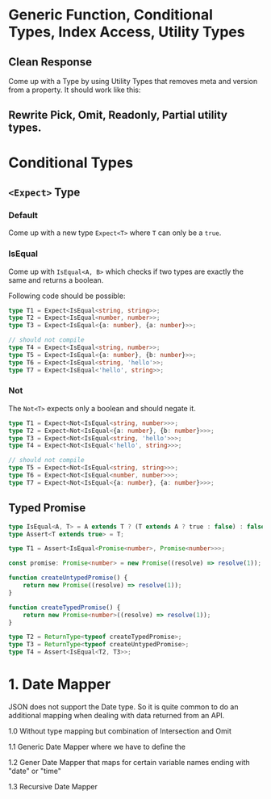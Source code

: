 # Generic Function, Conditional Types, Index Access,  Utility Types

## Clean Response

Come up with a Type by using Utility Types that removes meta and version from a property. It should work like this:



## Rewrite Pick, Omit, Readonly, Partial utility types.

# Conditional Types

## `<Expect>` Type

### Default

Come up with a new type `Expect<T>` where `T` can only be a `true`.

### IsEqual

Come up with `IsEqual<A, B>` which checks if two types are exactly the same and returns a boolean.

Following code should be possible:

```typescript
type T1 = Expect<IsEqual<string, string>>;
type T2 = Expect<IsEqual<number, number>>;
type T3 = Expect<IsEqual<{a: number}, {a: number}>>;

// should not compile
type T4 = Expect<IsEqual<string, number>>;
type T5 = Expect<IsEqual<{a: number}, {b: number}>>;
type T6 = Expect<IsEqual<string, 'hello'>>;
type T7 = Expect<IsEqual<'hello', string>>;
```

### Not

The `Not<T>` expects only a boolean and should negate it.

```typescript
type T1 = Expect<Not<IsEqual<string, number>>>;
type T2 = Expect<Not<IsEqual<{a: number}, {b: number}>>>;
type T3 = Expect<Not<IsEqual<string, 'hello'>>>;
type T4 = Expect<Not<IsEqual<'hello', string>>>;

// should not compile
type T5 = Expect<Not<IsEqual<string, string>>>;
type T6 = Expect<Not<IsEqual<number, number>>>;
type T7 = Expect<Not<IsEqual<{a: number}, {a: number}>>>;
```

## Typed Promise

```typescript
type IsEqual<A, T> = A extends T ? (T extends A ? true : false) : false;
type Assert<T extends true> = T;

type T1 = Assert<IsEqual<Promise<number>, Promise<number>>>;

const promise: Promise<number> = new Promise((resolve) => resolve(1));

function createUntypedPromise() {
    return new Promise((resolve) => resolve(1));
}

function createTypedPromise() {
    return new Promise<number>((resolve) => resolve(1));
}

type T2 = ReturnType<typeof createTypedPromise>;
type T3 = ReturnType<typeof createUntypedPromise>;
type T4 = Assert<IsEqual<T2, T3>>;
```


# 1. Date Mapper

JSON does not support the Date type. So it is quite common to do an additional mapping when dealing with data returned from an API.

1.0 Without type mapping but combination of Intersection and Omit

1.1 Generic Date Mapper where we have to define the

1.2 Gener Date Mapper that maps for certain variable names ending with "date" or "time"

1.3 Recursive Date Mapper